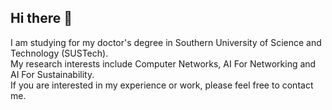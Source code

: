 ## Hi there 👋

I am studying for my doctor's degree in Southern University of Science and Technology (SUSTech). <br>
My research interests include Computer Networks, AI For Networking and AI For Sustainability. <br>
If you are interested in my experience or work, please feel free to contact me.

